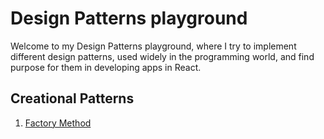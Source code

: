 # Design Patterns playground

Welcome to my Design Patterns playground, where I try to implement different design patterns, used widely in the programming world, and find purpose for them in developing apps in React.

## Creational Patterns

1. [Factory Method](https://github.com/patryk-bernasiewicz/react-design-patterns/tree/master/src/pages/Factory)